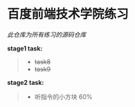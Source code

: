 # 百度前端技术学院练习
  *此仓库为所有练习的源码仓库*


  **stage1 task:**
  >*   ~~task8~~
  >*   ~~task9~~

  **stage2 task:**
  >*   听指令的小方块 60%
